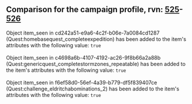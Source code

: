 ## Comparison for the campaign profile, rvn: [525](https://github.com/PRO100KatYT/FortniteProfileRevisions/tree/main/profiles/campaign/525%20campaign.json)-[526](https://github.com/PRO100KatYT/FortniteProfileRevisions/tree/main/profiles/campaign/526%20campaign.json)

Object item_seen in cd242a51-e9a6-4c2f-b06e-7a0084cd1287 (Quest:homebasequest_completeexpedition) has been added to the item's attributes with the following value: `true`
<br><br>
Object item_seen in c4698a6b-4107-4192-ac26-9f8b66a2a88b (Quest:genericquest_completestormzones_repeatable) has been added to the item's attributes with the following value: `true`
<br><br>
Object item_seen in f6ef58d0-56ef-4a39-b779-df5f839407ce (Quest:challenge_eldritchabominations_2) has been added to the item's attributes with the following value: `true`
<br><br>
